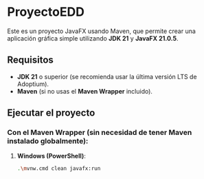 # ProyectoEDD

Este es un proyecto JavaFX usando Maven, que permite crear una aplicación gráfica simple utilizando **JDK 21** y **JavaFX 21.0.5**.

## Requisitos

- **JDK 21** o superior (se recomienda usar la última versión LTS de Adoptium).
- **Maven** (si no usas el **Maven Wrapper** incluido).

## Ejecutar el proyecto

### Con el **Maven Wrapper** (sin necesidad de tener Maven instalado globalmente):

1) **Windows (PowerShell)**:
   ```bash
   .\mvnw.cmd clean javafx:run